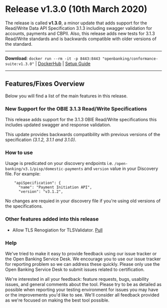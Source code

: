 # Release v1.3.0 (10th March 2020)

The release is called **v1.3.0**, a minor update that adds support for the Read/Write Data API Specification 3.1.3 including swagger validation for accounts, payments and CBPII. Also, this release adds new tests for 3.1.3 Read/Write standards and is backwards compatible with older versions of the standard.

---
**Download**: `docker run --rm -it -p 8443:8443 "openbanking/conformance-suite:v1.3.0"` | [DockerHub](https://hub.docker.com/r/openbanking/conformance-suite) | [Setup Guide](https://bitbucket.org/openbankingteam/conformance-suite/src/develop/docs/setup-guide.md)

---

## Features/Fixes Overview

Below you will find a list of the main features in this release.


### New Support for the OBIE 3.1.3 Read/Write Specifications

This release adds support for the 3.1.3 0BIE Read/Write specifications this includes updated swagger and response validation. 

This update provides backwards compatibility with previous versions of the specification *(3.1.2, 3.1.1 and 3.1.0)*.

### How to use

Usage is predicated on your discovery endpoints i.e. `/open-banking/v3.1/pisp/domestic-payments` and `version` value in your Discovery file. For example:


        "apiSpecification": {
          "name": "Payment Initiation API",
          "version": "v3.1.2",

No changes are requied in your discovery file if you're using old versions of the specifications. 

### Other features added into this release

* Allow TLS Renogiation for TLSValidator. [Pull](https://bitbucket.org/openbankingteam/conformance-suite/pull-requests/516)

### Help

We've tried to make it easy to provide feedback using our issue tracker or the Open Banking Service Desk. We encourage you to use our issue tracker for reporting problem so we can address these quickly. Please only use the Open Banking Service Desk to submit issues related to certification.

We're interested in all your feedback: feature requests, bugs, usability issues, and general comments about the tool. Please try to be as detailed as possible when reporting your testing environment for issues you may have or the improvements you'd like to see. We'll consider all feedback provided as we're focused on making the best tool possible.